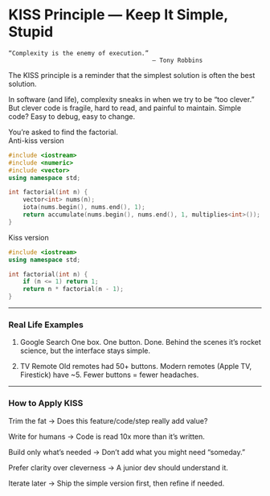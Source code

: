 # KISS Principle — Keep It Simple, Stupid
```
“Complexity is the enemy of execution.”
                                        – Tony Robbins
```

The KISS principle is a reminder that the simplest solution is often the best solution.

In software (and life), complexity sneaks in when we try to be “too clever.” But clever code is fragile, hard to read, and painful to maintain. Simple code? Easy to debug, easy to change.

You’re asked to find the factorial.<br>
Anti-kiss version
```c++
#include <iostream>
#include <numeric>
#include <vector>
using namespace std;

int factorial(int n) {
    vector<int> nums(n);
    iota(nums.begin(), nums.end(), 1); 
    return accumulate(nums.begin(), nums.end(), 1, multiplies<int>());
}
```
Kiss version
```c++
#include <iostream>
using namespace std;

int factorial(int n) {
    if (n <= 1) return 1;
    return n * factorial(n - 1);
}
```

---
### Real Life Examples

1. Google Search
One box. One button. Done. Behind the scenes it’s rocket science, but the interface stays simple.

2. TV Remote
Old remotes had 50+ buttons. Modern remotes (Apple TV, Firestick) have ~5. Fewer buttons = fewer headaches.

---
### How to Apply KISS

Trim the fat → Does this feature/code/step really add value?

Write for humans → Code is read 10x more than it’s written.

Build only what’s needed → Don’t add what you might need “someday.”

Prefer clarity over cleverness → A junior dev should understand it.

Iterate later → Ship the simple version first, then refine if needed.
